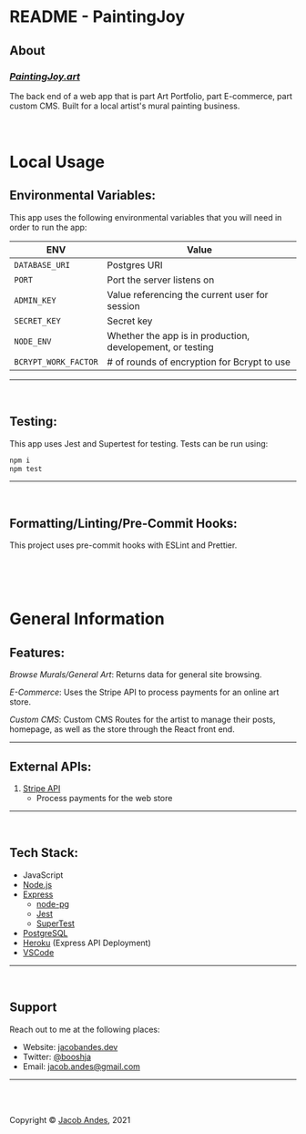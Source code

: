 # **README - PaintingJoy**

## **About**

### _[PaintingJoy.art](https://paintingjoy.art/)_

The back end of a web app that is part Art Portfolio, part E-commerce, part custom CMS. Built for a local artist's mural painting business.
<br>
<br>
<br>

# **Local Usage**

## **Environmental Variables**:

This app uses the following environmental variables that you will need in order to run the app:

| ENV                  | Value                                                      |
| -------------------- | ---------------------------------------------------------- |
| `DATABASE_URI`       | Postgres URI                                               |
| `PORT`               | Port the server listens on                                 |
| `ADMIN_KEY`          | Value referencing the current user for session             |
| `SECRET_KEY`         | Secret key                                                 |
| `NODE_ENV`           | Whether the app is in production, developement, or testing |
| `BCRYPT_WORK_FACTOR` | # of rounds of encryption for Bcrypt to use                |

<hr>
<br>

## **Testing**:

This app uses Jest and Supertest for testing. Tests can be run using:

```js
npm i
npm test
```

<hr>
<br>

## **Formatting/Linting/Pre-Commit Hooks**:

This project uses pre-commit hooks with ESLint and Prettier.

<br>
<br>
<br>

# **General Information**

## **Features**:

_Browse Murals/General Art_: Returns data for general site browsing.

_E-Commerce_: Uses the Stripe API to process payments for an online art store.

_Custom CMS_: Custom CMS Routes for the artist to manage their posts, homepage, as well as the store through the React front end.

<hr>

## **External APIs**:

1. [Stripe API](https://api.setlist.fm/docs/1.0/index.html)
    - Process payments for the web store

<hr>
<br>

## **Tech Stack**:

-   JavaScript
-   [Node.js](https://nodejs.org/)
-   [Express](https://expressjs.com/)
    -   [node-pg](https://node-postgres.com/)
    -   [Jest](https://jestjs.io/)
    -   [SuperTest](https://github.com/visionmedia/supertest#readme)
-   [PostgreSQL](https://www.postgresql.org/)
-   [Heroku](https://heroku.com/) (Express API Deployment)
-   [VSCode](https://code.visualstudio.com/)

<hr>
<br>

## **Support**

Reach out to me at the following places:

-   Website: [jacobandes.dev](jacobandes.dev)
-   Twitter: [@booshja](https://twitter.com/booshja)
-   Email: [jacob.andes@gmail.com](mailto:jacob.andes@gmail.com)

<hr>
<br>
<br>

Copyright &#169; [Jacob Andes](jacobandes.dev), 2021
